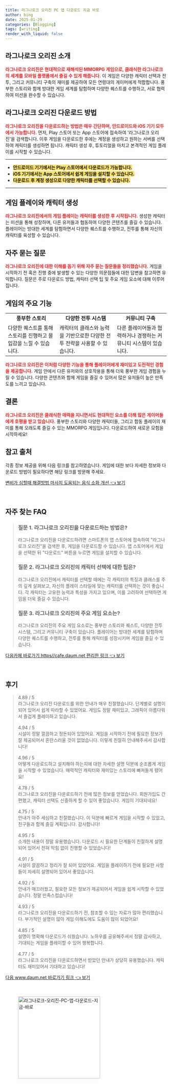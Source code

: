 ```yaml
---
title: 라그나로크 오리진 PC 앱 다운로드 지금 바로
author: bing
date: 2025-01-29
categories: [Blogging]
tags: [writing]
render_with_liquid: false
---
```



<h2 id='게임소개'>라그나로크 오리진 소개</h2>

<p><b><span style="color: #ee2323;">라그나로크 오리진은 현대적으로 재해석된 MMORPG 게임으로, 클래식한 라그나로크의 세계를 모바일 플랫폼에서 즐길 수 있게 해줍니다.</span></b> 이 게임은 다양한 캐릭터 선택과 전투, 그리고 커뮤니티 구축의 재미를 제공하여 모든 연령대의 게이머에게 적합합니다. 풍부한 스토리와 함께 방대한 게임 세계를 탐험하며 다양한 퀘스트를 수행하고, 서로 협력하여 미션을 완수할 수 있습니다.</p>

<h2 id='다운로드 방법'>라그나로크 오리진 다운로드 방법</h2>

<p><b><span style="color: #ee2323;">라그나로크 오리진을 다운로드하는 방법은 매우 간단하며, 안드로이드와 iOS 기기 모두에서 가능합니다.</span></b> 먼저, Play 스토어 또는 App 스토어에 접속하여 '라그나로크 오리진'을 검색합니다. 이후 게임을 다운로드한 후에는 계정을 생성하고 원하는 서버를 선택하여 캐릭터를 생성하면 됩니다. 캐릭터 생성 후, 튜토리얼을 마치고 본격적인 게임 플레이를 시작할 수 있습니다.</p>

<hr />

<ul>
    <li><b><span style="background-color: #ffe066;">안드로이드 기기에서는 Play 스토어에서 다운로드가 가능합니다.</span></b></li>
    <li><b><span style="background-color: #ffe066;">iOS 기기에서는 App 스토어에서 쉽게 게임을 설치할 수 있습니다.</span></b></li>
    <li><b><span style="background-color: #ffe066;">다운로드 후 계정 생성으로 다양한 캐릭터를 선택할 수 있습니다.</span></b></li>
</ul>

<hr />

<h2 id='게임 플레이'>게임 플레이와 캐릭터 생성</h2>

<p><b><span style="color: #ee2323;">라그나로크 오리진에서의 게임 플레이는 캐릭터를 생성한 후 시작됩니다.</span></b> 생성한 캐릭터는 미션을 통해 성장하며, 다른 유저들과 협동하여 다양한 콘텐츠를 즐길 수 있습니다. 플레이어는 방대한 세계를 탐험하면서 다양한 퀘스트를 수행하고, 전투를 통해 자신의 캐릭터를 육성할 수 있습니다.</p>

<h2 id='자주 묻는 질문'>자주 묻는 질문</h2>

<p><b><span style="color: #ee2323;">라그나로크 오리진에 대한 이해를 돕기 위해 자주 묻는 질문들을 정리했습니다.</span></b> 게임을 시작하기 전 혹은 진행 중에 발생할 수 있는 다양한 의문점들에 대한 답변을 참고하면 유익합니다. 질문은 주로 다운로드 방법, 캐릭터 선택 팁 및 주요 게임 요소에 대해 이루어집니다.</p>

<h2 id='게임 기능'>게임의 주요 기능</h2>

<table>
    <tr>
        <td style="text-align: center; height: 17px;"><b>풍부한 스토리</b></td>
        <td style="text-align: center; height: 17px;"><b>다양한 전투 시스템</b></td>
        <td style="text-align: center; height: 17px;"><b>커뮤니티 구축</b></td>
    </tr>
    <tr>
        <td>다양한 퀘스트를 통해 스토리를 진행하고 몰입감을 느낄 수 있습니다.</td>
        <td>캐릭터의 클래스와 능력을 기반으로한 다양한 전투 전략을 사용할 수 있습니다.</td>
        <td>다른 플레이어들과 협력하거나 경쟁하는 커뮤니티 시스템이 있습니다.</td>
    </tr>
</table>

<p><b><span style="color: #ee2323;">라그나로크 오리진은 이처럼 다양한 기능을 통해 플레이어에게 재미있고 도전적인 경험을 제공합니다.</span></b> 게임 안에서 다른 유저와의 상호작용을 통해 더욱 풍부한 게임 경험을 누릴 수 있습니다. 다양한 콘텐츠와 함께 게임을 즐길 수 있어서 많은 유저들이 높은 만족도를 느끼고 있습니다.</p>

<h2 id='결론'>결론</h2>

<p><b><span style="color: #ee2323;">라그나로크 오리진은 클래식한 매력을 지니면서도 현대적인 요소를 더해 많은 게이머들에게 호평을 받고 있습니다.</span></b> 풍부한 스토리와 다양한 캐릭터들, 그리고 합동 플레이의 재미를 통해 오래도록 즐길 수 있는 MMORPG 게임입니다. 다운로드하여 새로운 모험을 시작하세요!</p>

<h2 id='참고 출처'>참고 출처</h2>

<p>각종 정보 제공을 위해 다음 링크를 참고하였습니다. 게임에 대한 보다 자세한 정보와 다운로드 방법이 필요하다면 해당 링크를 방문해 주세요.</p>


<p><a class="click-button" title="변비가 심할때 해결방법 마사지 도움되는 음식 소화 개선" href="https://afficreate.github.io/posts/%EB%B3%80%EB%B9%84%EA%B0%80-%EC%8B%AC%ED%95%A0%EB%95%8C-%ED%95%B4%EA%B2%B0%EB%B0%A9%EB%B2%95-%EB%A7%88%EC%82%AC%EC%A7%80-%EB%8F%84%EC%9B%80%EB%90%98%EB%8A%94-%EC%9D%8C%EC%8B%9D-%EC%86%8C%ED%99%94-%EA%B0%9C%EC%84%A0/" rel="dofollow">변비가 심할때 해결방법 마사지 도움되는 음식 소화 개선 👈 보기</a></p><br>
<h2 id='자주_찾는_FAQ'>자주 찾는 FAQ</h2>
<div itemscope="" itemtype="https://schema.org/FAQPage"> 
<blockquote> 
<div itemscope="" itemprop="mainEntity" itemtype="https://schema.org/Question"> 
<h3 itemprop="name">질문 1. 라그나로크 오리진을 다운로드하는 방법은?</h3> 
<div itemscope="" itemprop="acceptedAnswer" itemtype="https://schema.org/Answer"> 
<span itemprop="text"> 
<p>라그나로크 오리진을 다운로드하려면 스마트폰의 앱 스토어에 접속하여 "라그나로크 오리진"을 검색한 후, 게임을 다운로드할 수 있습니다. 앱 스토어에서 게임을 선택한 뒤 "다운로드" 버튼을 누르면 게임을 설치할 수 있습니다.</p> 
</span> 
</div> 
</div> 

<div itemscope="" itemprop="mainEntity" itemtype="https://schema.org/Question"> 
<h3 itemprop="name">질문 2. 라그나로크 오리진의 캐릭터 선택에 대한 팁은?</h3> 
<div itemscope="" itemprop="acceptedAnswer" itemtype="https://schema.org/Answer"> 
<span itemprop="text"> 
<p>라그나로크 오리진에서 캐릭터를 선택할 때에는 각 캐릭터의 특징과 클래스를 주의 깊게 살펴보고, 자신의 플레이 스타일에 맞는 캐릭터를 선택하는 것이 좋습니다. 각 캐릭터는 고유한 능력과 특성을 가지고 있으며, 이를 고려하여 선택하면 게임을 더욱 즐길 수 있습니다.</p> 
</span> 
</div> 
</div> 

<div itemscope="" itemprop="mainEntity" itemtype="https://schema.org/Question"> 
<h3 itemprop="name">질문 3. 라그나로크 오리진의 주요 게임 요소는?</h3> 
<div itemscope="" itemprop="acceptedAnswer" itemtype="https://schema.org/Answer"> 
<span itemprop="text"> 
<p>라그나로크 오리진의 주요 게임 요소로는 풍부한 스토리와 퀘스트, 다양한 전투 시스템, 그리고 커뮤니티 구축이 있습니다. 플레이어는 방대한 세계를 탐험하며 다양한 퀘스트를 수행하고, 전투를 통해 캐릭터를 성장시키며 게임을 즐길 수 있습니다.</p> 
</span> 
</div> 
</div> 
</blockquote> 
</div>
<p><a class="click-button" title="다음카페 바로가기 https//cafe.daum.net 편리한 링크" href="https://afficreate.github.io/posts/%EB%8B%A4%EC%9D%8C%EC%B9%B4%ED%8E%98-%EB%B0%94%EB%A1%9C%EA%B0%80%EA%B8%B0-httpscafe.daum.net-%ED%8E%B8%EB%A6%AC%ED%95%9C-%EB%A7%81%ED%81%AC/" rel="dofollow">다음카페 바로가기 https//cafe.daum.net 편리한 링크 👈 보기</a></p><br>
<h2 id='후기'>후기</h2>
<div itemscope itemtype="https://schema.org/Product">
  <blockquote>
  <div itemprop="review" itemscope itemtype="https://schema.org/Review">
      <div itemprop="reviewRating" itemscope itemtype="https://schema.org/Rating"> <span itemprop="ratingValue">4.89</span> / <span itemprop="bestRating">5</span> </div>
      <span itemprop="reviewBody">라그나로크 오리진 다운로드를 위한 안내가 매우 친절했습니다. 단계별로 설명이 되어 있어서 쉽게 따라할 수 있었어요. 게임도 정말 재미있고, 그래픽이 아름다워서 즐겁게 플레이하고 있습니다.</span>
  </div>
  <br>
  <div itemprop="review" itemscope itemtype="https://schema.org/Review">
      <div itemprop="reviewRating" itemscope itemtype="https://schema.org/Rating"> <span itemprop="ratingValue">4.94</span> / <span itemprop="bestRating">5</span> </div>
      <span itemprop="reviewBody">시설이 정말 깔끔하고 정돈되어 있었어요. 게임을 시작하기 전에 필요한 정보가 잘 제공되어서 혼란스러울 것이 없었습니다. 이렇게 친절히 안내해주셔서 감사합니다!</span>
  </div>
  <br>
  <div itemprop="review" itemscope itemtype="https://schema.org/Review">
      <div itemprop="reviewRating" itemscope itemtype="https://schema.org/Rating"> <span itemprop="ratingValue">4.96</span> / <span itemprop="bestRating">5</span> </div>
      <span itemprop="reviewBody">어떻게 다운로드하고 설치해야 하는지에 대한 자세한 설명 덕분에 순조롭게 게임을 시작할 수 있었습니다. 매력적인 캐릭터와 재미있는 스토리에 빠져들게 됐어요!</span>
  </div>
  <br>
  <div itemprop="review" itemscope itemtype="https://schema.org/Review">
      <div itemprop="reviewRating" itemscope itemtype="https://schema.org/Rating"> <span itemprop="ratingValue">4.78</span> / <span itemprop="bestRating">5</span> </div>
      <span itemprop="reviewBody">라그나로크 오리진을 다운로드하기 전에 많은 정보를 얻었습니다. 회원가입도 간편했고, 캐릭터 선택도 신중하게 할 수 있어 좋았습니다. 게임이 기대되네요!</span>
  </div>
  <br>
  <div itemprop="review" itemscope itemtype="https://schema.org/Review">
      <div itemprop="reviewRating" itemscope itemtype="https://schema.org/Rating"> <span itemprop="ratingValue">4.75</span> / <span itemprop="bestRating">5</span> </div>
      <span itemprop="reviewBody">안내가 아주 세심하고 친절했습니다. 이 덕분에 빠르게 게임을 시작할 수 있었고, 친구들과 함께 즐길 계획입니다. 감사합니다!</span>
  </div>
  <br>
  <div itemprop="review" itemscope itemtype="https://schema.org/Review">
      <div itemprop="reviewRating" itemscope itemtype="https://schema.org/Rating"> <span itemprop="ratingValue">4.95</span> / <span itemprop="bestRating">5</span> </div>
      <span itemprop="reviewBody">소개한 내용이 정말 유용했습니다. 다운로드 시 필요한 단계들이 친절하게 설명되어 있어서 전혀 막힘 없이 진행할 수 있었습니다!</span>
  </div>
  <br>
  <div itemprop="review" itemscope itemtype="https://schema.org/Review">
      <div itemprop="reviewRating" itemscope itemtype="https://schema.org/Rating"> <span itemprop="ratingValue">4.91</span> / <span itemprop="bestRating">5</span> </div>
      <span itemprop="reviewBody">시설이 깔끔하고 정리가 잘 되어 있었어요. 게임을 플레이하기 전에 필요한 사항들이 자세히 설명되어 있어서 좋았습니다.</span>
  </div>
  <br>
  <div itemprop="review" itemscope itemtype="https://schema.org/Review">
      <div itemprop="reviewRating" itemscope itemtype="https://schema.org/Rating"> <span itemprop="ratingValue">4.92</span> / <span itemprop="bestRating">5</span> </div>
      <span itemprop="reviewBody">안내가 매끄러웠고, 필요한 모든 정보가 제공되어서 게임을 쉽게 시작할 수 있었습니다. 정말 만족스럽습니다!</span>
  </div>
  <br>
  <div itemprop="review" itemscope itemtype="https://schema.org/Review">
      <div itemprop="reviewRating" itemscope itemtype="https://schema.org/Rating"> <span itemprop="ratingValue">4.93</span> / <span itemprop="bestRating">5</span> </div>
      <span itemprop="reviewBody">라그나로크 오리진을 다운로드하기 전, 참조할 수 있는 자료가 많아 편리했습니다. 부가적인 설명이 많아 게임 이해도에도 도움이 많이 되었어요!</span>
  </div>
  <br>
  <div itemprop="review" itemscope itemtype="https://schema.org/Review">
      <div itemprop="reviewRating" itemscope itemtype="https://schema.org/Rating"> <span itemprop="ratingValue">4.85</span> / <span itemprop="bestRating">5</span> </div>
      <span itemprop="reviewBody">설명이 명확해 다운로드가 쉬웠습니다. 노하우를 공유해주셔서 정말 감사하고, 기대되는 게임을 플레이할 수 있어 행복합니다.</span>
  </div>
  <br>
  <div itemprop="review" itemscope itemtype="https://schema.org/Review">
      <div itemprop="reviewRating" itemscope itemtype="https://schema.org/Rating"> <span itemprop="ratingValue">4.77</span> / <span itemprop="bestRating">5</span> </div>
      <span itemprop="reviewBody">라그나로크 오리진을 다운로드하면서 받았던 안내가 상당히 유용했습니다. 캐릭터도 재미있어서 기대하고 있습니다!</span>
  </div>
  </blockquote>
</div>
<p><a class="click-button" title="다음 www.daum.net 바로가기 링크" href="https://afficreate.github.io/posts/%EB%8B%A4%EC%9D%8C-www.daum.net-%EB%B0%94%EB%A1%9C%EA%B0%80%EA%B8%B0-%EB%A7%81%ED%81%AC/" rel="dofollow">다음 www.daum.net 바로가기 링크 👈 보기</a></p><br>
<figure class="image"><img src="https://afficreate.github.io/assets/img/thumbnail/라그나로크-오리진-PC-앱-다운로드-지금-바로.webp" alt="라그나로크-오리진-PC-앱-다운로드-지금-바로" width="256" height="256"></figure>